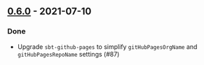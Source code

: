 ## [0.6.0](https://github.com/Kevin-Lee/sbt-docusaur/issues?utf8=%E2%9C%93&q=is%3Aissue+is%3Aclosed+milestone%3Amilestone11) - 2021-07-10

### Done
* Upgrade `sbt-github-pages` to simplify `gitHubPagesOrgName` and `gitHubPagesRepoName` settings (#87)
